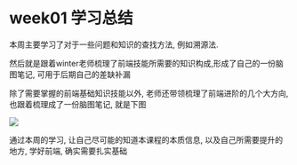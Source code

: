 # week01 学习总结

本周主要学习了对于一些问题和知识的查找方法, 例如溯源法.

然后就是跟着winter老师梳理了前端技能所需要的知识构成,形成了自己的一份脑图笔记, 可用于后期自己的差缺补漏

除了需要掌握的前端基础知识技能以外, 老师还带领梳理了前端进阶的几个大方向, 也跟着梳理成了一份脑图笔记, 就是下图

![](https://tva1.sinaimg.cn/large/007S8ZIlgy1gdunv5jefqj31mx0u07d9.jpg)

通过本周的学习, 让自己尽可能的知道本课程的本质信息, 以及自己所需要提升的地方, 学好前端, 确实需要扎实基础